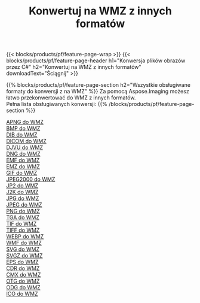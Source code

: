 ﻿---
title: Konwertuj na WMZ z innych formatów 
weight: 3920
url: /pl/net/conversion/to/wmz 
lang: pl
langdirlevel: 2
locales: zh-hans,ja,it,ru,de,es,fr,nl,id,lt,pl,pt,vi,tr,ko,zh-hant,ar,hi,th,sv,cs,uk,he
description: Za pomocą Aspose.Imaging możesz łatwo przekonwertować do WMZ z innych formatów
---

{{< blocks/products/pf/feature-page-wrap >}}
{{< blocks/products/pf/feature-page-header h1="Konwersja plików obrazów przez C#" h2="Konwertuj na WMZ z innych formatów" downloadText="Ściągnij" >}}


{{% blocks/products/pf/feature-page-section  h2="Wszystkie obsługiwane formaty do konwersji z na WMZ" %}}
Za pomocą Aspose.Imaging możesz łatwo przekonwertować do WMZ z innych formatów.
<br/>
Pełna lista obsługiwanych konwersji:
{{% /blocks/products/pf/feature-page-section %}}
<div class="container-fluid productfamilypage bg-gray">
    <div class="convertypes bg-gray agp-content section">
        <div class="container">
		<div class="row other-converters">
		    <div class='col-md-2 other-converter remove-lp remove-rp'><a href="/imaging/pl/net/conversion/apng-to-wmz" >APNG do WMZ</a></div>
<div class='col-md-2 other-converter remove-lp remove-rp'><a href="/imaging/pl/net/conversion/bmp-to-wmz" >BMP do WMZ</a></div>
<div class='col-md-2 other-converter remove-lp remove-rp'><a href="/imaging/pl/net/conversion/dib-to-wmz" >DIB do WMZ</a></div>
<div class='col-md-2 other-converter remove-lp remove-rp'><a href="/imaging/pl/net/conversion/dicom-to-wmz" >DICOM do WMZ</a></div>
<div class='col-md-2 other-converter remove-lp remove-rp'><a href="/imaging/pl/net/conversion/djvu-to-wmz" >DJVU do WMZ</a></div>
<div class='col-md-2 other-converter remove-lp remove-rp'><a href="/imaging/pl/net/conversion/dng-to-wmz" >DNG do WMZ</a></div>
<div class='col-md-2 other-converter remove-lp remove-rp'><a href="/imaging/pl/net/conversion/emf-to-wmz" >EMF do WMZ</a></div>
<div class='col-md-2 other-converter remove-lp remove-rp'><a href="/imaging/pl/net/conversion/emz-to-wmz" >EMZ do WMZ</a></div>
<div class='col-md-2 other-converter remove-lp remove-rp'><a href="/imaging/pl/net/conversion/gif-to-wmz" >GIF do WMZ</a></div>
<div class='col-md-2 other-converter remove-lp remove-rp'><a href="/imaging/pl/net/conversion/jpeg2000-to-wmz" >JPEG2000 do WMZ</a></div>
<div class='col-md-2 other-converter remove-lp remove-rp'><a href="/imaging/pl/net/conversion/jp2-to-wmz" >JP2 do WMZ</a></div>
<div class='col-md-2 other-converter remove-lp remove-rp'><a href="/imaging/pl/net/conversion/j2k-to-wmz" >J2K do WMZ</a></div>
<div class='col-md-2 other-converter remove-lp remove-rp'><a href="/imaging/pl/net/conversion/jpg-to-wmz" >JPG do WMZ</a></div>
<div class='col-md-2 other-converter remove-lp remove-rp'><a href="/imaging/pl/net/conversion/jpeg-to-wmz" >JPEG do WMZ</a></div>
<div class='col-md-2 other-converter remove-lp remove-rp'><a href="/imaging/pl/net/conversion/png-to-wmz" >PNG do WMZ</a></div>
<div class='col-md-2 other-converter remove-lp remove-rp'><a href="/imaging/pl/net/conversion/tga-to-wmz" >TGA do WMZ</a></div>
<div class='col-md-2 other-converter remove-lp remove-rp'><a href="/imaging/pl/net/conversion/tif-to-wmz" >TIF do WMZ</a></div>
<div class='col-md-2 other-converter remove-lp remove-rp'><a href="/imaging/pl/net/conversion/tiff-to-wmz" >TIFF do WMZ</a></div>
<div class='col-md-2 other-converter remove-lp remove-rp'><a href="/imaging/pl/net/conversion/webp-to-wmz" >WEBP do WMZ</a></div>
<div class='col-md-2 other-converter remove-lp remove-rp'><a href="/imaging/pl/net/conversion/wmf-to-wmz" >WMF do WMZ</a></div>
<div class='col-md-2 other-converter remove-lp remove-rp'><a href="/imaging/pl/net/conversion/svg-to-wmz" >SVG do WMZ</a></div>
<div class='col-md-2 other-converter remove-lp remove-rp'><a href="/imaging/pl/net/conversion/svgz-to-wmz" >SVGZ do WMZ</a></div>
<div class='col-md-2 other-converter remove-lp remove-rp'><a href="/imaging/pl/net/conversion/eps-to-wmz" >EPS do WMZ</a></div>
<div class='col-md-2 other-converter remove-lp remove-rp'><a href="/imaging/pl/net/conversion/cdr-to-wmz" >CDR do WMZ</a></div>
<div class='col-md-2 other-converter remove-lp remove-rp'><a href="/imaging/pl/net/conversion/cmx-to-wmz" >CMX do WMZ</a></div>
<div class='col-md-2 other-converter remove-lp remove-rp'><a href="/imaging/pl/net/conversion/otg-to-wmz" >OTG do WMZ</a></div>
<div class='col-md-2 other-converter remove-lp remove-rp'><a href="/imaging/pl/net/conversion/odg-to-wmz" >ODG do WMZ</a></div>
<div class='col-md-2 other-converter remove-lp remove-rp'><a href="/imaging/pl/net/conversion/ico-to-wmz" >ICO do WMZ</a></div>
                </div>
        </div>
    </div>
</div>
<br/>

